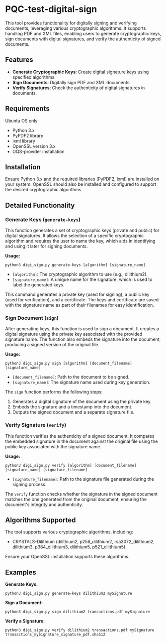 # PQC-test-digital-sign
This tool provides functionality for digitally signing and verifying documents, leveraging various cryptographic algorithms. It supports handling PDF and XML files, enabling users to generate cryptographic keys, sign documents with digital signatures, and verify the authenticity of signed documents.

## Features

- **Generate Cryptographic Keys**: Create digital signature keys using specified algorithms.
- **Sign Documents**: Digitally sign PDF and XML documents.
- **Verify Signatures**: Check the authenticity of digital signatures in documents.

## Requirements

Ubuntu OS only
- Python 3.x
- PyPDF2 library
- lxml library
- OpenSSL version 3.x
- OQS-provider installation

## Installation

Ensure Python 3.x and the required libraries (PyPDF2, lxml) are installed on your system. OpenSSL should also be installed and configured to support the desired cryptographic algorithms.

## Detailed Functionality

### Generate Keys (`generate-keys`)

This function generates a set of cryptographic keys (private and public) for digital signatures. It allows the selection of a specific cryptographic algorithm and requires the user to name the key, which aids in identifying and using it later for signing documents.

**Usage:**

```
python3 digi_sign.py generate-keys [algorithm] [signature_name]
```

- `[algorithm]`: The cryptographic algorithm to use (e.g., dilithium2).
- `[signature_name]`: A unique name for the signature, which is used to label the generated keys.

This command generates a private key (used for signing), a public key (used for verification), and a certificate. The keys and certificate are saved with the signature name as part of their filenames for easy identification.

### Sign Document (`sign`)

After generating keys, this function is used to sign a document. It creates a digital signature using the private key associated with the provided signature name. The function also embeds the signature into the document, producing a signed version of the original file.

**Usage:**

```
python3 digi_sign.py sign [algorithm] [document_filename] [signature_name]
```

- `[document_filename]`: Path to the document to be signed.
- `[signature_name]`: The signature name used during key generation.

The `sign` function performs the following steps:
1. Generates a digital signature of the document using the private key.
2. Embeds the signature and a timestamp into the document.
3. Outputs the signed document and a separate signature file.

### Verify Signature (`verify`)

This function verifies the authenticity of a signed document. It compares the embedded signature in the document against the original file using the public key associated with the signature name.

**Usage:**

```
python3 digi_sign.py verify [algorithm] [document_filename] [signature_name] [signature_filename]
```

- `[signature_filename]`: Path to the signature file generated during the signing process.

The `verify` function checks whether the signature in the signed document matches the one generated from the original document, ensuring the document's integrity and authenticity.

## Algorithms Supported

The tool supports various cryptographic algorithms, including:

- CRYSTALS-Dilithium (dilithium2, p256_dilithium2, rsa3072_dilithium2, dilithium3, p384_dilithium3, dilithium5, p521_dilithium5)

Ensure your OpenSSL installation supports these algorithms.

## Examples

**Generate Keys:**

```
python3 digi_sign.py generate-keys dilithium2 mySignature
```

**Sign a Document:**

```
python3 digi_sign.py sign dilithium2 transactions.pdf mySignature
```

**Verify a Signature:**

```
python3 digi_sign.py verify dilithium2 transactions.pdf mySignature transactions_mySignature_signature_pdf.sha512
```

